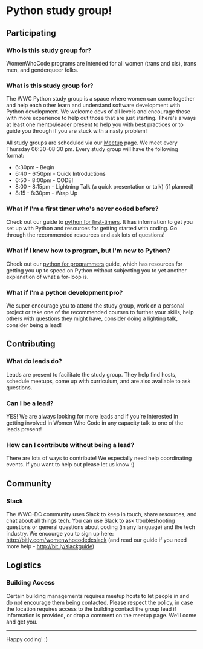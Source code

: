 # Python study group!

## Participating

### Who is this study group for?

WomenWhoCode programs are intended for all women (trans and cis), trans men, and genderqueer folks.

### What is this study group for?

The WWC Python study group is a space where women can come together and help each other learn and understand software development with Python development. We welcome devs of all levels and encourage those with more experience to help out those that are just starting. There's always at least one mentor/leader present to help you with best practices or to guide you through if you are stuck with a nasty problem!

All study groups are scheduled via our [Meetup](http://www.meetup.com/Women-Who-Code-DC/) page. We meet every Thursday 06:30-08:30 pm. Every study group will have the following format:

* 6:30pm  - Begin
* 6:40 - 6:50pm - Quick Introductions
* 6:50 - 8:00pm - CODE!
* 8:00 - 8:15pm - Lightning Talk (a quick presentation or talk) (if planned)
* 8:15 - 8:30pm - Wrap Up

### What if I'm a first timer who's never coded before?

Check out our guide to [python for first-timers](first_timers_guide.md). It has information to get you set up with Python and resources for getting started with coding. Go through the recommended resources and ask lots of questions!

### What if I know how to program, but I'm new to Python?

Check out our [python for programmers](python_for_programmers.md) guide, which has resources for getting you up to speed on Python without subjecting you to yet another explanation of what a for-loop is.

### What if I'm a python development pro?

We super encourage you to attend the study group, work on a personal project or take one of the recommended courses to further your skills, help others with questions they might have, consider doing a lighting talk, consider being a lead!

## Contributing

### What do leads do?

Leads are present to facilitate the study group. They help find hosts, schedule meetups, come up with curriculum, and are also available to ask questions.

### Can I be a lead?

YES! We are always looking for more leads and if you're interested in getting involved in Women Who Code in any capacity talk to one of the leads present!

### How can I contribute without being a lead?

There are lots of ways to contribute! We especially need help coordinating events. If you want to help out please let us know :)

## Community

### Slack

The WWC-DC community uses Slack to keep in touch, share resources, and chat about all things tech. You can use Slack to ask troubleshooting questions or general questions about coding (in any language) and the tech industry. We encourge you to sign up here:  http://bitly.com/womenwhocodedcslack (and read our guide if you need more help - http://bit.ly/slackguide)

## Logistics

### Building Access

Certain building managements requires meetup hosts to let people in and do not encourage them being contacted. Please respect the policy, in case the location requires access to the building contact the group lead if information is provided, or drop a comment on the meetup page. We'll come and get you.

---

Happy coding! :)

